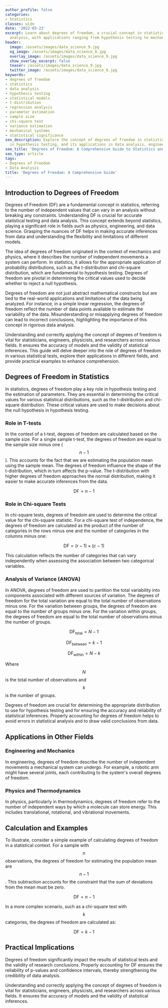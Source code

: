 ```yaml
---
author_profile: false
categories:
- Statistics
classes: wide
date: '2022-03-23'
excerpt: Learn about degrees of freedom, a crucial concept in statistics and data
  analysis, with applications ranging from hypothesis testing to mechanical systems.
header:
  image: /assets/images/data_science_9.jpg
  og_image: /assets/images/data_science_8.jpg
  overlay_image: /assets/images/data_science_9.jpg
  show_overlay_excerpt: false
  teaser: /assets/images/data_science_9.jpg
  twitter_image: /assets/images/data_science_8.jpg
keywords:
- degrees of freedom
- statistics
- data analysis
- hypothesis testing
- statistical models
- t-distribution
- regression analysis
- parameter estimation
- sample size
- chi-square test
- variance estimation
- mechanical systems
- statistical significance
seo_description: Explore the concept of degrees of freedom in statistics, its role
  in hypothesis testing, and its applications in data analysis, engineering, and physics.
seo_title: 'Degrees of Freedom: A Comprehensive Guide to Statistics and Data Analysis'
seo_type: article
tags:
- Degrees of Freedom
- Data Analysis
title: 'Degrees of Freedom: A Comprehensive Guide'
---
```


## Introduction to Degrees of Freedom

Degrees of Freedom (DF) are a fundamental concept in statistics, referring to the number of independent values that can vary in an analysis without breaking any constraints. Understanding DF is crucial for accurate statistical testing and data analysis. This concept extends beyond statistics, playing a significant role in fields such as physics, engineering, and data science. Grasping the nuances of DF helps in making accurate inferences from data and understanding the flexibility and limitations of different models.

The idea of degrees of freedom originated in the context of mechanics and physics, where it describes the number of independent movements a system can perform. In statistics, it allows for the appropriate application of probability distributions, such as the t-distribution and chi-square distribution, which are fundamental to hypothesis testing. Degrees of freedom are pivotal in determining the critical values used to decide whether to reject a null hypothesis.

Degrees of freedom are not just abstract mathematical constructs but are tied to the real-world applications and limitations of the data being analyzed. For instance, in a simple linear regression, the degrees of freedom reflect the number of data points available to estimate the variability of the data. Misunderstanding or misapplying degrees of freedom can lead to incorrect conclusions, highlighting the importance of this concept in rigorous data analysis.

Understanding and correctly applying the concept of degrees of freedom is vital for statisticians, engineers, physicists, and researchers across various fields. It ensures the accuracy of models and the validity of statistical inferences. This guide will delve deeper into the role of degrees of freedom in various statistical tests, explore their applications in different fields, and provide practical examples to enhance comprehension.

## Degrees of Freedom in Statistics

In statistics, degrees of freedom play a key role in hypothesis testing and the estimation of parameters. They are essential in determining the critical values for various statistical distributions, such as the t-distribution and chi-square distribution. These critical values are used to make decisions about the null hypothesis in hypothesis testing.

### Role in T-tests

In the context of a t-test, degrees of freedom are calculated based on the sample size. For a single sample t-test, the degrees of freedom are equal to the sample size minus one ($$ n - 1 $$). This accounts for the fact that we are estimating the population mean using the sample mean. The degrees of freedom influence the shape of the t-distribution, which in turn affects the p-value. The t-distribution with higher degrees of freedom approaches the normal distribution, making it easier to make accurate inferences from the data.

$$ \text{DF} = n - 1 $$

### Role in Chi-square Tests

In chi-square tests, degrees of freedom are used to determine the critical value for the chi-square statistic. For a chi-square test of independence, the degrees of freedom are calculated as the product of the number of categories in the rows minus one and the number of categories in the columns minus one:

$$ \text{DF} = (r - 1) \times (c - 1) $$

This calculation reflects the number of categories that can vary independently when assessing the association between two categorical variables.

### Analysis of Variance (ANOVA)

In ANOVA, degrees of freedom are used to partition the total variability into components associated with different sources of variation. The degrees of freedom for the total variation are equal to the total number of observations minus one. For the variation between groups, the degrees of freedom are equal to the number of groups minus one. For the variation within groups, the degrees of freedom are equal to the total number of observations minus the number of groups.

$$ \text{DF}_{\text{total}} = N - 1 $$

$$ \text{DF}_{\text{between}} = k - 1 $$

$$ \text{DF}_{\text{within}} = N - k $$

Where $$ N $$ is the total number of observations and $$ k $$ is the number of groups.

Degrees of freedom are crucial for determining the appropriate distribution to use for hypothesis testing and for ensuring the accuracy and reliability of statistical inferences. Properly accounting for degrees of freedom helps to avoid errors in statistical analysis and to draw valid conclusions from data.

## Applications in Other Fields

### Engineering and Mechanics

In engineering, degrees of freedom describe the number of independent movements a mechanical system can undergo. For example, a robotic arm might have several joints, each contributing to the system's overall degrees of freedom.

### Physics and Thermodynamics

In physics, particularly in thermodynamics, degrees of freedom refer to the number of independent ways by which a molecule can store energy. This includes translational, rotational, and vibrational movements.

## Calculation and Examples

To illustrate, consider a simple example of calculating degrees of freedom in a statistical context. For a sample with $$ n $$ observations, the degrees of freedom for estimating the population mean are $$ n - 1 $$. This subtraction accounts for the constraint that the sum of deviations from the mean must be zero.

$$ \text{DF} = n - 1 $$

In a more complex scenario, such as a chi-square test with $$ k $$ categories, the degrees of freedom are calculated as:

$$ \text{DF} = k - 1 $$

## Practical Implications

Degrees of freedom significantly impact the results of statistical tests and the validity of research conclusions. Properly accounting for DF ensures the reliability of p-values and confidence intervals, thereby strengthening the credibility of data analysis.

Understanding and correctly applying the concept of degrees of freedom is vital for statisticians, engineers, physicists, and researchers across various fields. It ensures the accuracy of models and the validity of statistical inferences.
